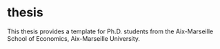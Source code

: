 # thesis
This thesis provides a template for Ph.D. students from the Aix-Marseille School of Economics, Aix-Marseille University.
